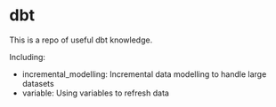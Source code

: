 # dbt
This is a repo of useful dbt knowledge.

Including:

- incremental_modelling: Incremental data modelling to handle large datasets
- variable: Using variables to refresh data
